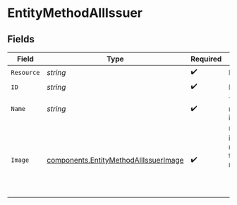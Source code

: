 # EntityMethodAllIssuer


## Fields

| Field                                                                                          | Type                                                                                           | Required                                                                                       | Description                                                                                    | Example                                                                                        |
| ---------------------------------------------------------------------------------------------- | ---------------------------------------------------------------------------------------------- | ---------------------------------------------------------------------------------------------- | ---------------------------------------------------------------------------------------------- | ---------------------------------------------------------------------------------------------- |
| `Resource`                                                                                     | *string*                                                                                       | :heavy_check_mark:                                                                             | N/A                                                                                            | issuer                                                                                         |
| `ID`                                                                                           | *string*                                                                                       | :heavy_check_mark:                                                                             | N/A                                                                                            | ideal_ABNANL2A                                                                                 |
| `Name`                                                                                         | *string*                                                                                       | :heavy_check_mark:                                                                             | The full name of the issuer.                                                                   | ING Bank                                                                                       |
| `Image`                                                                                        | [components.EntityMethodAllIssuerImage](../../models/components/entitymethodallissuerimage.md) | :heavy_check_mark:                                                                             | URLs of images representing the issuer.<br/>required:<br/>  - size1x<br/>  - size2x<br/>  - svg |                                                                                                |